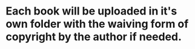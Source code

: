 # Each book will be uploaded in it's own folder with the waiving form of copyright by the author if needed.
